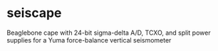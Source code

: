 # seiscape
Beaglebone cape with 24-bit sigma-delta A/D, TCXO, and split power supplies for a Yuma force-balance vertical seismometer
